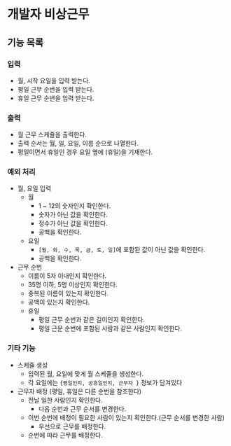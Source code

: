 # 개발자 비상근무

## 기능 목록

### 입력

- 월, 시작 요일을 입력 받는다.
- 평일 근무 순번을 입력 받는다.
- 휴일 근무 순번을 입력 받는다.

### 출력

- 월 근무 스케쥴을 출력한다.
- 출력 순서는 월, 일, 요일, 이름 순으로 나열한다.
- 평일이면서 휴일인 경우 요일 옆에 (휴일)을 기재한다.

### 예외 처리

- 월, 요일 입력
  - 월
    - 1 ~ 12의 숫자인지 확인한다.
    - 숫자가 아닌 값을 확인한다.
    - 정수가 아닌 값을 확인한다.
    - 공백을 확인한다.
  - 요일
    - `[월, 화, 수, 목, 금, 토, 일]`에 포함된 값이 아닌 값을 확인한다.
    - 공백을 확인한다.
- 근무 순번
  - 이름이 5자 이내인지 확인한다.
  - 35명 이하, 5명 이상인지 확인한다.
  - 중복된 이름이 있는지 확인한다.
  - 공백이 있는지 확인한다.
  - 휴일
    - 평일 근무 순번과 같은 길이인지 확인한다.
    - 평일 근문 순번에 포함된 사람과 같은 사람인지 확인한다.

### 기타 기능

- 스케쥴 생성
  - 입력된 월, 요일에 맞게 월 스케쥴을 생성한다.
  - 각 요일에는 `{평일인지, 공휴일인지, 근무자 }` 정보가 담겨있다
- 근무자 배정 (평일, 휴일은 다른 순번을 참조한다)
  - 전날 일한 사람인지 확인한다.
    - 다음 순번과 근무 순서를 변경한다.
  - 이번 순번에 배정이 필요한 사람이 있는지 확인한다.(근무 순서를 변경한 사람)
    - 우선으로 근무를 배정한다.
  - 순번에 따라 근무를 배정한다.
